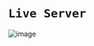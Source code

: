 # `Live Server`

![image](https://github.com/imvickykumar999/replit-glitch/assets/50515418/db94ac1a-8d09-4643-90db-13a3eb302dd4)
